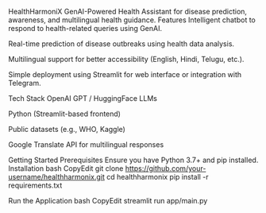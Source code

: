 HealthHarmoniX
GenAI-Powered Health Assistant for disease prediction, awareness, and multilingual health guidance.
Features
Intelligent chatbot to respond to health-related queries using GenAI.


Real-time prediction of disease outbreaks using health data analysis.


Multilingual support for better accessibility (English, Hindi, Telugu, etc.).


Simple deployment using Streamlit for web interface or integration with Telegram.


Tech Stack
OpenAI GPT / HuggingFace LLMs


Python (Streamlit-based frontend)


Public datasets (e.g., WHO, Kaggle)


Google Translate API for multilingual responses


Getting Started
Prerequisites
Ensure you have Python 3.7+ and pip installed.
Installation
bash
CopyEdit
git clone https://github.com/your-username/healthharmonix.git
cd healthharmonix
pip install -r requirements.txt

Run the Application
bash
CopyEdit
streamlit run app/main.py


